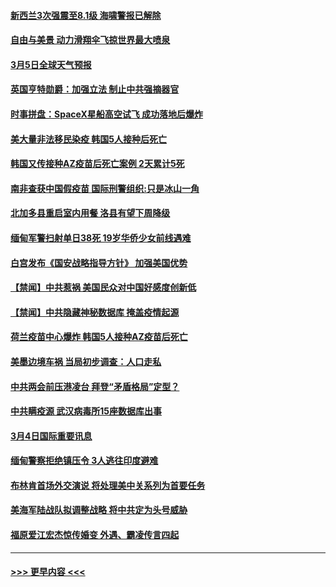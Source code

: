 #### [新西兰3次强震至8.1级 海啸警报已解除](../pages/prog202/a103067178.md?t=03051401) 
#### [自由与美景 动力滑翔伞飞掠世界最大喷泉](../pages/prog202/a103067169.md?t=03051401) 
#### [3月5日全球天气预报](../pages/prog202/a103067106.md?t=03051401) 
#### [英国亨特勋爵：加强立法 制止中共强摘器官](../pages/prog202/a103067101.md?t=03051401) 
#### [时事拼盘：SpaceX星船高空试飞 成功落地后爆炸](../pages/prog202/a103067089.md?t=03051401) 
#### [美大量非法移民染疫 韩国5人接种后死亡](../pages/prog202/a103067072.md?t=03051401) 
#### [韩国又传接种AZ疫苗后死亡案例 2天累计5死](../pages/prog202/a103067040.md?t=03051401) 
#### [南非查获中国假疫苗 国际刑警组织:只是冰山一角](../pages/prog202/a103067025.md?t=03051401) 
#### [北加多县重启室内用餐 洛县有望下周降级](../pages/prog202/a103066926.md?t=03051401) 
#### [缅甸军警扫射单日38死 19岁华侨少女前线遇难](../pages/prog202/a103066930.md?t=03051401) 
#### [白宫发布《国安战略指导方针》 加强美国优势](../pages/prog202/a103066911.md?t=03051401) 
#### [【禁闻】中共惹祸 美国民众对中国好感度创新低](../pages/prog202/a103066891.md?t=03051401) 
#### [【禁闻】中共隐藏神秘数据库 掩盖疫情起源](../pages/prog202/a103066895.md?t=03051401) 
#### [荷兰疫苗中心爆炸 韩国5人接种AZ疫苗后死亡](../pages/prog202/a103066869.md?t=03051401) 
#### [美墨边境车祸 当局初步调查：人口走私](../pages/prog202/a103066797.md?t=03051401) 
#### [中共两会前压港凌台 拜登“矛盾格局”定型？](../pages/prog202/a103066694.md?t=03051401) 
#### [中共瞒疫源 武汉病毒所15座数据库出事](../pages/prog202/a103066678.md?t=03051401) 
#### [3月4日国际重要讯息](../pages/prog202/a103066690.md?t=03051401) 
#### [缅甸警察拒绝镇压令 3人逃往印度避难](../pages/prog202/a103066664.md?t=03051401) 
#### [布林肯首场外交演说 将处理美中关系列为首要任务](../pages/prog202/a103066663.md?t=03051401) 
#### [美海军陆战队拟调整战略 将中共定为头号威胁](../pages/prog202/a103066649.md?t=03051401) 
#### [福原爱江宏杰惊传婚变 外遇、霸凌传言四起](../pages/prog202/a103066531.md?t=03051401) 

----
#### [ >>> 更早内容 <<< ](../indexes/prog202-earlier.md)

